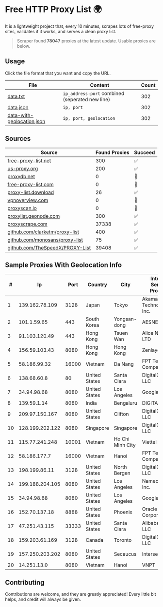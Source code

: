 
# Free HTTP Proxy List 🌍

It is a lightweight project that, every 10 minutes, scrapes lots of free-proxy sites, validates if it works, and serves a clean proxy list.


> Scraper found **78047** proxies at the latest update. Usable proxies are below.

## Usage

Click the file format that you want and copy the URL.


|File|Content|Count|
|----|-------|-----|
|[data.txt](https://raw.githubusercontent.com/themiralay/Proxy-List-World/master/data.txt)|`ip_address:port` combined (seperated new line)|302|
|[data.json](https://raw.githubusercontent.com/themiralay/Proxy-List-World/master/data.json)|`ip, port`|302|
|[data-with-geolocation.json](https://raw.githubusercontent.com/themiralay/Proxy-List-World/master/data-with-geolocation.json)|`ip, port, geolocation`|302|

## Sources

|Source|Found Proxies|Succeed|
|------|-------------|-------|
|[free-proxy-list.net](https://free-proxy-list.net)|300|✅|
|[us-proxy.org](https://www.us-proxy.org)|200|✅|
|[proxydb.net](http://proxydb.net)|0|🚫|
|[free-proxy-list.com](https://free-proxy-list.com/?page=&port=&type%5B%5D=http&type%5B%5D=https&up_time=0&search=Search)|0|🚫|
|[proxy-list.download](https://www.proxy-list.download/HTTP)|26|✅|
|[vpnoverview.com](https://vpnoverview.com/privacy/anonymous-browsing/free-proxy-servers)|0|🚫|
|[proxyscan.io](https://www.proxyscan.io)|0|🚫|
|[proxylist.geonode.com](https://proxylist.geonode.com/api/proxy-list?limit=300&page=1&sort_by=lastChecked&sort_type=desc&protocols=http,https)|300|✅|
|[proxyscrape.com](https://api.proxyscrape.com/v2/?request=displayproxies&protocol=http&timeout=10000&country=all&ssl=all&anonymity=all)|37338|✅|
|[github.com/clarketm/proxy-list](https://raw.githubusercontent.com/clarketm/proxy-list/master/proxy-list-raw.txt)|400|✅|
|[github.com/monosans/proxy-list](https://raw.githubusercontent.com/monosans/proxy-list/main/proxies/http.txt)|75|✅|
|[github.com/TheSpeedX/PROXY-List](https://raw.githubusercontent.com/TheSpeedX/PROXY-List/master/http.txt)|39408|✅|


## Sample Proxies With Geolocation Info

|#|Ip|Port|Country|City|Internet Service Provider|
|-|--|----|-------|----|-------------------------|
|1|139.162.78.109|3128|Japan|Tokyo|Akamai Technologies, Inc.|
|2|101.1.59.65|443|South Korea|Yongsan-dong|AESNET|
|3|91.103.120.49|443|Hong Kong|Tsuen Wan|Alice Networks LTD|
|4|156.59.103.43|8080|Hong Kong|Hong Kong|Zenlayer Inc|
|5|58.186.99.32|16000|Vietnam|Da Nang|FPT Telecom Company|
|6|138.68.60.8|80|United States|Santa Clara|DigitalOcean, LLC|
|7|34.94.98.68|8080|United States|Los Angeles|Google LLC|
|8|139.59.1.14|8080|India|Bengaluru|DIGITALOCEAN|
|9|209.97.150.167|8080|United States|Clifton|DigitalOcean, LLC|
|10|128.199.202.122|8080|Singapore|Singapore|DigitalOcean, LLC|
|11|115.77.241.248|10001|Vietnam|Ho Chi Minh City|Viettel Group|
|12|58.186.177.7|16000|Vietnam|Hanoi|FPT Telecom Company|
|13|198.199.86.11|3128|United States|North Bergen|DigitalOcean, LLC|
|14|199.188.204.105|8080|United States|Los Angeles|Namecheap, Inc.|
|15|34.94.98.68|8080|United States|Los Angeles|Google LLC|
|16|152.70.137.18|8888|United States|Phoenix|Oracle Corporation|
|17|47.251.43.115|33333|United States|Santa Clara|Alibaba Cloud LLC|
|18|159.203.61.169|3128|Canada|Toronto|DigitalOcean, LLC|
|19|157.250.203.202|8080|United States|Secaucus|Interserver, Inc|
|20|14.251.13.0|8080|Vietnam|Hanoi|VNPT|



## Contributing

Contributions are welcome, and they are greatly appreciated! Every
little bit helps, and credit will always be given.

